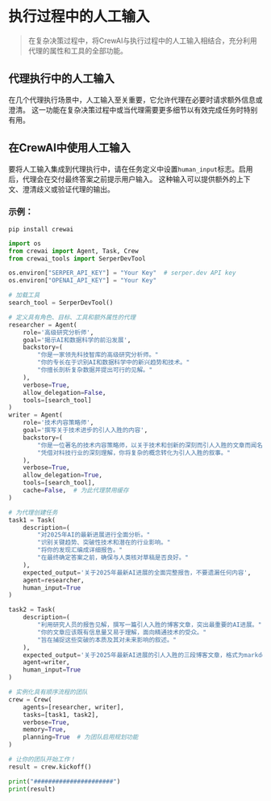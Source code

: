 # 执行过程中的人工输入

> 在复杂决策过程中，将CrewAI与执行过程中的人工输入相结合，充分利用代理的属性和工具的全部功能。

## 代理执行中的人工输入

在几个代理执行场景中，人工输入至关重要，它允许代理在必要时请求额外信息或澄清。
这一功能在复杂决策过程中或当代理需要更多细节以有效完成任务时特别有用。

## 在CrewAI中使用人工输入

要将人工输入集成到代理执行中，请在任务定义中设置`human_input`标志。启用后，代理会在交付最终答案之前提示用户输入。
这种输入可以提供额外的上下文、澄清歧义或验证代理的输出。

### 示例：

```shell  theme={null}
pip install crewai
```

```python Code theme={null}
import os
from crewai import Agent, Task, Crew
from crewai_tools import SerperDevTool

os.environ["SERPER_API_KEY"] = "Your Key"  # serper.dev API key
os.environ["OPENAI_API_KEY"] = "Your Key"

# 加载工具
search_tool = SerperDevTool()

# 定义具有角色、目标、工具和额外属性的代理
researcher = Agent(
    role='高级研究分析师',
    goal='揭示AI和数据科学的前沿发展',
    backstory=(
        "你是一家领先科技智库的高级研究分析师。"
        "你的专长在于识别AI和数据科学中的新兴趋势和技术。"
        "你擅长剖析复杂数据并提出可行的见解。"
    ),
    verbose=True,
    allow_delegation=False,
    tools=[search_tool]
)
writer = Agent(
    role='技术内容策略师',
    goal='撰写关于技术进步的引人入胜的内容',
    backstory=(
        "你是一位著名的技术内容策略师，以关于技术和创新的深刻而引人入胜的文章而闻名。"
        "凭借对科技行业的深刻理解，你将复杂的概念转化为引人入胜的叙事。"
    ),
    verbose=True,
    allow_delegation=True,
    tools=[search_tool],
    cache=False,  # 为此代理禁用缓存
)

# 为代理创建任务
task1 = Task(
    description=(
        "对2025年AI的最新进展进行全面分析。"
        "识别关键趋势、突破性技术和潜在的行业影响。"
        "将你的发现汇编成详细报告。"
        "在最终确定答案之前，确保与人类核对草稿是否良好。"
    ),
    expected_output='关于2025年最新AI进展的全面完整报告，不要遗漏任何内容',
    agent=researcher,
    human_input=True
)

task2 = Task(
    description=(
        "利用研究人员的报告见解，撰写一篇引人入胜的博客文章，突出最重要的AI进展。"
        "你的文章应该既有信息量又易于理解，面向精通技术的受众。"
        "旨在捕捉这些突破的本质及其对未来影响的叙述。"
    ),
    expected_output='关于2025年最新AI进展的引人入胜的三段博客文章，格式为markdown',
    agent=writer,
    human_input=True
)

# 实例化具有顺序流程的团队
crew = Crew(
    agents=[researcher, writer],
    tasks=[task1, task2],
    verbose=True,
    memory=True,
    planning=True  # 为团队启用规划功能
)

# 让你的团队开始工作！
result = crew.kickoff()

print("######################")
print(result)
```